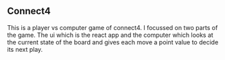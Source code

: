 

## Connect4

This is a player vs computer game of connect4. I focussed on two parts of the game. The ui which is the react app and the computer which looks at the current state of the board and gives each move a point value to decide its next play.
